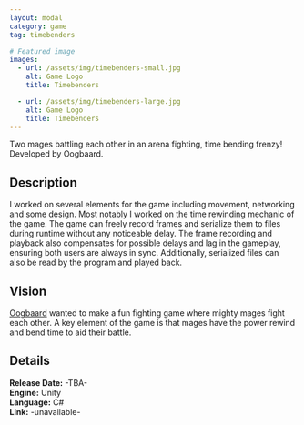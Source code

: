 ```yaml
---
layout: modal
category: game
tag: timebenders

# Featured image
images:
  - url: /assets/img/timebenders-small.jpg
    alt: Game Logo
    title: Timebenders

  - url: /assets/img/timebenders-large.jpg
    alt: Game Logo
    title: Timebenders
---
```

Two mages battling each other in an arena fighting, time bending frenzy! Developed by Oogbaard.
<!--content-->

## Description
I worked on several elements for the game including movement, networking and some design. Most notably I worked on the time rewinding mechanic of the game. The game can freely record frames and serialize them to files during runtime without any noticeable delay. The frame recording and playback also compensates for possible delays and lag in the gameplay, ensuring both users are always in sync. Additionally, serialized files can also be read by the program and played back. 

## Vision
[Oogbaard](http://guidoboogaard.com/) wanted to make a fun fighting game where mighty mages fight each other. A key element of the game is that mages have the power rewind and bend time to aid their battle.

## Details
**Release Date:** -TBA-   
**Engine:** Unity   
**Language:** C#    
**Link:**  -unavailable-    
